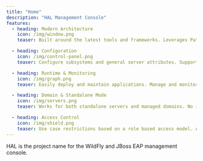 ```yaml
---
title: "Home"
description: "HAL Management Console"
features:
  - heading: Modern Architecture
    icon: /img/window.png
    teaser: Built around the latest tools and frameworks. Leverages PatternFly and follows best practices. Strong and solid foundation by using GWT and Elemento. Blazing fast and compatible with every modern browser. 

  - heading: Configuration
    icon: /img/control-panel.png
    teaser: Configure subsystems and general server attributes. Supports a wide range of subsystems and components out-of-the-box. Includes a generic model browser to access every single resource and attribute. 

  - heading: Runtime & Monitoring
    icon: /img/graph.png
    teaser: Easily deploy and maintain applications. Manage and monitor components on standalone servers or across large domains.

  - heading: Domain & Standalone Mode
    icon: /img/servers.png
    teaser: Works for both standalone servers and managed domains. No installation hassle. Just fire up your web browser.

  - heading: Access Control
    icon: /img/shield.png
    teaser: Use case restrictions based on a role based access model. Assign roles to users and groups. See only those resources you have access to. 
---
```

HAL is the project name for the WildFly and JBoss EAP management console.
